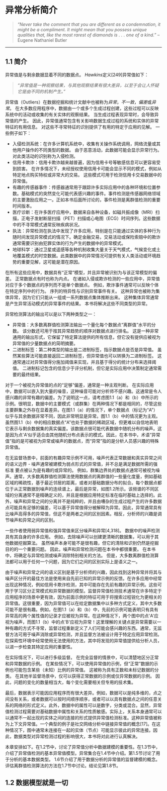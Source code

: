 # 异常分析简介


> *“Never take the comment that you are different as a condemnation, it might be a compliment. It might mean that you possess unique qualities that, like the most rarest of diamonds is . . . one of a kind.”* – Eugene Nathaniel Butler

---

## 1.1 简介

异常值是与剩余数据显着不同的数据点。 *Hawkins*定义[249]异常值如下：

> *“异常值是一种观察结果，与其他观察结果有很大差异，以至于会让人怀疑它是由不同的机制产生。”*

异常值（Outliers）在数据挖掘和统计文献中也被称为*异常*，*不一致*，*偏差*或*异常*。 在大多数应用程序中，数据由一个或多个生成过程创建，这些过程可以反映系统中的活动或收集的有关实体的观察结果。 当生成过程表现异常时，会导致异常值的产生。 因此，异常值通常包含有关影响数据生成过程的系统和实体的异常特征的有用信息。 对这些不寻常特征的识别提供了有用的特定于应用的见解。 一些例子如下：
- 入侵检测系统：在许多计算机系统中，收集有关操作系统调用，网络流量或其他用户操作的不同类型的数据。 由于恶意活动，此数据可能会显示异常行为。 对此类活动的识别称为入侵检测。
- 信用卡欺诈：信用卡欺诈越来越普遍，因为信用卡号等敏感信息可以更容易受到损害。 在许多情况下，未经授权使用信用卡可能会显示不同的模式，例如从特定地点购买特权或非常大的交易。 这些模式可用于检测信用卡交易数据中的异常值。
- 有趣的传感器事件：传感器通常用于跟踪许多实际应用中的各种环境和位置参数。基础模式的突然变化可能代表感兴趣的事件。事件检测是传感器网络领域的主要激励应用之一。正如本书后面所讨论的，事件检测是离群值检测的重要时间版本。
- 医疗诊断：在许多医疗应用中，数据来自各种设备，如磁共振成像（MRI）扫描，正电子发射断层扫描（PET）扫描或心电图（ECG）时间序列。这些数据中的不寻常模式通常反映疾病状况。
- 执法：异常检测在执法中发现了许多应用，特别是在只能通过实体的多种行为随时间发现异常模式的情况下。确定金融交易，交易活动或保险索赔中的欺诈通常需要识别由犯罪实体的行为产生的数据中的异常模式。
- 地球科学：通过卫星或遥感等各种机制收集大量关于天气模式，气候变化或土地覆盖模式的时空数据。此类数据中的异常情况可提供有关人类活动或环境趋势的重要见解，这可能是潜在原因。

在所有这些应用中，数据具有“正常”模型，并且异常被识别为与该正常模型的偏差。 正常数据点有时也称为内点。 在诸如入侵或欺诈检测的一些应用中，异常值对应于多个数据点的序列而不是单个数据点。 例如，欺诈事件通常可以反映个体在特定序列中的行为。 序列的特异性与识别异常事件有关。 这种异常也被称为集体异常，因为它们只能从一组或一系列数据点集体推断出来。 这种集体异常通常是产生异常活动模式的异常事件的结果。 本书将解决这些不同类型的异常。

异常检测算法的输出可以是以下两种类型之一：
- 异常值：大多数离群值检测算法输出一个量化每个数据点“离群值”水平的分数。 该分数还可用于按其异常趋势的顺序对数据点进行排名。 这是一种非常通用的输出形式，它保留了特定算法提供的所有信息，但它没有提供应被视为异常值的少量数据点的简明摘要。
- 二进制标签：第二种类型的输出是二进制标签，指示数据点是否是异常值。 虽然某些算法可能直接返回二进制标签，但异常值也可以转换为二进制标签。 这通常通过对异常值得分施加阈值来实现，并且基于得分的统计分布来选择阈值。 二进制标记包含的信息少于评分机制，但它是实际应用中决策制定通常需要的最终结果。

对于一个被视为异常值的点的“足够”偏差，通常是一种主观判断。 在实际应用中，数据可以嵌入到大量的噪音，这种噪音可能对分析师不感兴趣。这通常是令人感兴趣的非常有趣的偏差。为了说明这一点，请考虑图1.1（a）和（b）中所示的示例。很明显，数据中的主要模式（或群集）在两种情况下都是相同的，尽管这些主要群集之外存在显着差异。在图1.1（a）的情况下，单个数据点（标记为“A”）似乎与其余数据非常不同，因此非常明显是异常。图1.1（b）中的情况更为主观。虽然图1.1（b）中的相应数据点“A”也处于数据的稀疏区域，但更难以自信地表明它表示与剩余数据集的真实偏差。该数据点很可能代表数据中随机分布的噪声。这是因为点'A'似乎适合由其他随机分布点表示的模式。因此，在本书中，术语“异常值”指的是可被视为异常或噪声的数据点，而“异常”指的是分析人员感兴趣的特殊异常值。

在无监督场景中，前面的有趣异常示例不可用，噪声代表正常数据和真实异常之间的语义边界 - 噪声通常被建模为弱点形式的异常值，并不总是满足数据所需的强标准 要点被认为是有趣的或异常的。 例如，群集边界处的数据点通常可被视为噪声。通常，大多数离群值检测算法使用数据点的离群值的一些量化度量，例如基础区域的稀疏性，基于最近邻居的距离，或者对基础数据分布的拟合。每个数据点都位于从正常数据到噪声的连续谱上，最后是异常，如图1.2所示。该频谱的不同区域的分离通常不是精确定义的，并且是根据应用特定标准在临时基础上选择的。此外，噪声和异常之间的分离并不是纯粹的，并且由嘈杂的生成过程产生的许多数据点可能具有足够的偏差，可以基于异常值得分被解释为异常。因此，异常通常具有比噪声高得多的异常值，但这不是两者之间的区别因素。相反，分析师的兴趣是调节噪声和异常之间的区别。

一些作者使用弱异常值和强异常值来区分噪声和异常[4,318]。 数据中的噪声检测具有其自身的许多应用。 例如，去除噪声可以创建更清晰的数据集，可以用于其他数据挖掘算法。 虽然噪声本身可能不是很有趣，但它的清除和识别仍然是挖掘目的的一个重要问题。 因此，噪声和异常检测问题在本书中都很重要。 在本书中，将确定与异常检测或噪声消除特别相关的方法。 但是，大多数离群值检测算法都可以用于任何一个问题，因为它们之间的区别实际上是语义之一。

由于噪声和异常之间的语义区别是基于分析师的兴趣，因此找到这种异常并将其与噪声区分开的最佳方法是使用来自先前已知的异常示例的反馈。在许多应用中经常出现这种情况，例如信用卡欺诈检测，其中可能存在先前有趣的异常示例。这些可用于学习区分正常模式和异常数据的模型。监督异常值检测技术通常在许多特定于应用程序的场景中更有效，因为前面示例的特征可用于将搜索过程锐化为更相关的异常值。这很重要，因为异常值可以在给定数据集中以多种方式定义，其中大多数可能不是很有趣。例如，在图1.1（a）和（b）中，先前的示例可能表明只有具有异常高的两个属性值的记录才应被视为异常。在这种情况下，两个图中的点'A'应视为噪声，而图1.1（b）中的点'B'应视为异常！这里理解的关键点是异常需要以一种有趣的方式不寻常，监督过程重新定义了人们可能会感兴趣的东西。通常，无监督方法可用于噪声消除或异常检测，并且监督方法被设计用于特定应用异常检测。在探索性环境中经常使用无法使用的方法，其中将发现的异常值提供给分析人员，以进一步检查其特定应用的重要性。

在实际情况下，可以进行多级监督。 在完全监督的情景中，可以清楚地区分正常和异常数据的示例。 在某些情况下，可以使用异常值的示例，但“正常”数据的示例也可能包含某些（未知）比例的异常值。 这被称为具有正数和未标记数据的分类。 在其他半监督场景中，仅可以获得正常数据的示例或仅异常数据的示例。 因此，问题的变化的数量相当大，每个变化需要相关但专用的技术集。

最后，数据表示可能因应用程序而有很大差异。例如，数据可以是纯多维的，点之间没有关系，或者数据可以按时间顺序顺序，或者可以以具有数据点之间的任意关系的网络的形式定义。此外，数据中的属性可以是数字，分类或混合。显然，异常值检测过程需要对基础数据中属性和关系的性质敏感。实际上，关系本身通常可以以通常不一起出现的实体之间的连接的形式提供异常值检测标准。这种异常值被称为上下文异常值。一个典型的例子是社交网络分析中链接异常值的概念[17]。在这种情况下，图中通常未连接在一起的实体（节点）可能显示彼此的异常连接。因此，数据类型对异常检测过程的影响很大，本书将对此进行认真解决。

本章安排如下。在1.2节中，讨论了异常值分析中数据建模的重要性。在1.3节中，介绍了异常值检测的基本异常值模型。异常集合在1.4节中介绍。第1.5节讨论了用于分析的基本数据类型。 1.6节介绍了用于数据分析的异常值的监督建模的概念。评估离群值检测算法的方法在1.7节中讨论。结论见第1.8节。

## 1.2 数据模型就是一切
